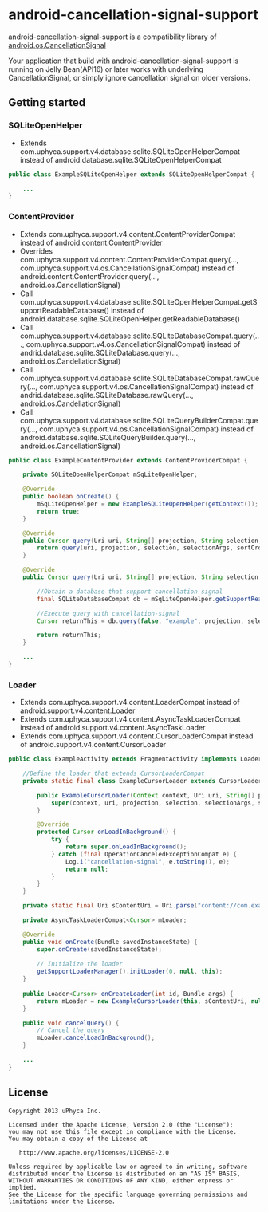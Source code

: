 android-cancellation-signal-support
===================================

android-cancellation-signal-support is a compatibility library of [android.os.CancellationSignal][1]



Your application that build with android-cancellation-signal-support is running on Jelly Bean(API16) or later works with underlying CancellationSignal, or simply ignore cancellation signal on older versions.


Getting started
-------


### SQLiteOpenHelper
 
- Extends com.uphyca.support.v4.database.sqlite.SQLiteOpenHelperCompat instead of android.database.sqlite.SQLiteOpenHelperCompat

```Java
public class ExampleSQLiteOpenHelper extends SQLiteOpenHelperCompat {

    ...
}
```

### ContentProvider

- Extends com.uphyca.support.v4.content.ContentProviderCompat instead of android.content.ContentProvider
- Overrides com.uphyca.support.v4.content.ContentProviderCompat.query(..., com.uphyca.support.v4.os.CancellationSignalCompat) instead of android.content.ContentProvider.query(..., android.os.CancellationSignal)
- Call com.uphyca.support.v4.database.sqlite.SQLiteOpenHelperCompat.getSupportReadableDatabase() instead of android.database.sqlite.SQLiteOpenHelper.getReadableDatabase()
- Call com.uphyca.support.v4.database.sqlite.SQLiteDatabaseCompat.query(..., com.uphyca.support.v4.os.CancellationSignalCompat) instead of andrid.database.sqlite.SQLiteDatabase.query(..., android.os.CandellationSignal)
- Call com.uphyca.support.v4.database.sqlite.SQLiteDatabaseCompat.rawQuery(..., com.uphyca.support.v4.os.CancellationSignalCompat) instead of andrid.database.sqlite.SQLiteDatabase.rawQuery(..., android.os.CandellationSignal)
- Call com.uphyca.support.v4.database.sqlite.SQLiteQueryBuilderCompat.query(..., com.uphyca.support.v4.os.CancellationSignalCompat) instead of android.database.sqlite.SQLiteQueryBuilder.query(..., android.os.CancellationSignal)


```Java
public class ExampleContentProvider extends ContentProviderCompat {

    private SQLiteOpenHelperCompat mSqLiteOpenHelper;

    @Override
    public boolean onCreate() {
        mSqLiteOpenHelper = new ExampleSQLiteOpenHelper(getContext());
        return true;
    }

    @Override
    public Cursor query(Uri uri, String[] projection, String selection, String[] selectionArgs, String sortOrder) {
        return query(uri, projection, selection, selectionArgs, sortOrder, (CancellationSignalCompat) null);
    }

    @Override
    public Cursor query(Uri uri, String[] projection, String selection, String[] selectionArgs, String sortOrder, CancellationSignalCompat cancellationSignal) {

        //Obtain a database that support cancellation-signal
        final SQLiteDatabaseCompat db = mSqLiteOpenHelper.getSupportReadableDatabase();

        //Execute query with cancellation-signal
        Cursor returnThis = db.query(false, "example", projection, selection, selectionArgs, null, null, null, null, cancellationSignal);

        return returnThis;
    }

    ...
}
```

### Loader

- Extends com.uphyca.support.v4.content.LoaderCompat instead of android.support.v4.content.Loader
- Extends com.uphyca.support.v4.content.AsyncTaskLoaderCompat instead of android.support.v4.content.AsyncTaskLoader
- Extends com.uphyca.support.v4.content.CursorLoaderCompat instead of android.support.v4.content.CursorLoader

```Java
public class ExampleActivity extends FragmentActivity implements LoaderCallbacks<Cursor>, Runnable {

    //Define the loader that extends CursorLoaderCompat
    private static final class ExampleCursorLoader extends CursorLoaderCompat {

        public ExampleCursorLoader(Context context, Uri uri, String[] projection, String selection, String[] selectionArgs, String sortOrder) {
            super(context, uri, projection, selection, selectionArgs, sortOrder);
        }

        @Override
        protected Cursor onLoadInBackground() {
            try {
                return super.onLoadInBackground();
            } catch (final OperationCanceledExceptionCompat e) {
                Log.i("cancellation-signal", e.toString(), e);
                return null;
            }
        }
    }

    private static final Uri sContentUri = Uri.parse("content://com.example.cancellationsignal.support");

    private AsyncTaskLoaderCompat<Cursor> mLoader;

    @Override
    public void onCreate(Bundle savedInstanceState) {
        super.onCreate(savedInstanceState);
        
        // Initialize the loader
        getSupportLoaderManager().initLoader(0, null, this);
    }
    
    public Loader<Cursor> onCreateLoader(int id, Bundle args) {
        return mLoader = new ExampleCursorLoader(this, sContentUri, null, null, null, null);
    }

    public void cancelQuery() {
        // Cancel the query
        mLoader.cancelLoadInBackground();
    }
    
    ...
}
```


License
-------

    Copyright 2013 uPhyca Inc.

    Licensed under the Apache License, Version 2.0 (the "License");
    you may not use this file except in compliance with the License.
    You may obtain a copy of the License at

       http://www.apache.org/licenses/LICENSE-2.0

    Unless required by applicable law or agreed to in writing, software
    distributed under the License is distributed on an "AS IS" BASIS,
    WITHOUT WARRANTIES OR CONDITIONS OF ANY KIND, either express or implied.
    See the License for the specific language governing permissions and
    limitations under the License.


[1]: http://developer.android.com/reference/android/os/CancellationSignal.html
